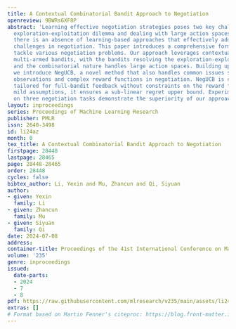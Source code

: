 ```yaml
---
title: A Contextual Combinatorial Bandit Approach to Negotiation
openreview: 9BWRs6XF8P
abstract: 'Learning effective negotiation strategies poses two key challenges: the
  exploration-exploitation dilemma and dealing with large action spaces. However,
  there is an absence of learning-based approaches that effectively address these
  challenges in negotiation. This paper introduces a comprehensive formulation to
  tackle various negotiation problems. Our approach leverages contextual combinatorial
  multi-armed bandits, with the bandits resolving the exploration-exploitation dilemma,
  and the combinatorial nature handles large action spaces. Building upon this formulation,
  we introduce NegUCB, a novel method that also handles common issues such as partial
  observations and complex reward functions in negotiation. NegUCB is contextual and
  tailored for full-bandit feedback without constraints on the reward functions. Under
  mild assumptions, it ensures a sub-linear regret upper bound. Experiments conducted
  on three negotiation tasks demonstrate the superiority of our approach.'
layout: inproceedings
series: Proceedings of Machine Learning Research
publisher: PMLR
issn: 2640-3498
id: li24az
month: 0
tex_title: A Contextual Combinatorial Bandit Approach to Negotiation
firstpage: 28448
lastpage: 28465
page: 28448-28465
order: 28448
cycles: false
bibtex_author: Li, Yexin and Mu, Zhancun and Qi, Siyuan
author:
- given: Yexin
  family: Li
- given: Zhancun
  family: Mu
- given: Siyuan
  family: Qi
date: 2024-07-08
address:
container-title: Proceedings of the 41st International Conference on Machine Learning
volume: '235'
genre: inproceedings
issued:
  date-parts:
  - 2024
  - 7
  - 8
pdf: https://raw.githubusercontent.com/mlresearch/v235/main/assets/li24az/li24az.pdf
extras: []
# Format based on Martin Fenner's citeproc: https://blog.front-matter.io/posts/citeproc-yaml-for-bibliographies/
---
```

